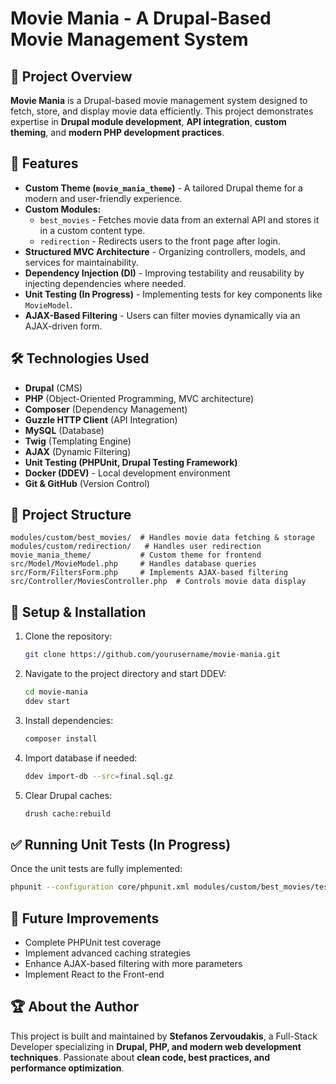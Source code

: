 # Movie Mania - A Drupal-Based Movie Management System

## 📌 Project Overview
**Movie Mania** is a Drupal-based movie management system designed to fetch, store, and display movie data efficiently. This project demonstrates expertise in **Drupal module development**, **API integration**, **custom theming**, and **modern PHP development practices**.

## 🚀 Features
- **Custom Theme (`movie_mania_theme`)** - A tailored Drupal theme for a modern and user-friendly experience.
- **Custom Modules:**
  - `best_movies` - Fetches movie data from an external API and stores it in a custom content type.
  - `redirection` - Redirects users to the front page after login.
- **Structured MVC Architecture** - Organizing controllers, models, and services for maintainability.
- **Dependency Injection (DI)** - Improving testability and reusability by injecting dependencies where needed.
- **Unit Testing (In Progress)** - Implementing tests for key components like `MovieModel`.
- **AJAX-Based Filtering** - Users can filter movies dynamically via an AJAX-driven form.

## 🛠️ Technologies Used
- **Drupal** (CMS)
- **PHP** (Object-Oriented Programming, MVC architecture)
- **Composer** (Dependency Management)
- **Guzzle HTTP Client** (API Integration)
- **MySQL** (Database)
- **Twig** (Templating Engine)
- **AJAX** (Dynamic Filtering)
- **Unit Testing (PHPUnit, Drupal Testing Framework)**
- **Docker (DDEV)** - Local development environment
- **Git & GitHub** (Version Control)

## 📂 Project Structure
```
modules/custom/best_movies/  # Handles movie data fetching & storage
modules/custom/redirection/   # Handles user redirection
movie_mania_theme/           # Custom theme for frontend
src/Model/MovieModel.php     # Handles database queries
src/Form/FiltersForm.php     # Implements AJAX-based filtering
src/Controller/MoviesController.php  # Controls movie data display
```

## 🚧 Setup & Installation
1. Clone the repository:
   ```bash
   git clone https://github.com/yourusername/movie-mania.git
   ```
2. Navigate to the project directory and start DDEV:
   ```bash
   cd movie-mania
   ddev start
   ```
3. Install dependencies:
   ```bash
   composer install
   ```
4. Import database if needed:
   ```bash
   ddev import-db --src=final.sql.gz
   ```
5. Clear Drupal caches:
   ```bash
   drush cache:rebuild
   ```

## ✅ Running Unit Tests (In Progress)
Once the unit tests are fully implemented:
```bash
phpunit --configuration core/phpunit.xml modules/custom/best_movies/tests/src/Unit
```

## 📌 Future Improvements
- Complete PHPUnit test coverage
- Implement advanced caching strategies
- Enhance AJAX-based filtering with more parameters
- Implement React to the Front-end

## 🏆 About the Author
This project is built and maintained by **Stefanos Zervoudakis**, a Full-Stack Developer specializing in **Drupal, PHP, and modern web development techniques**. Passionate about **clean code, best practices, and performance optimization**.
